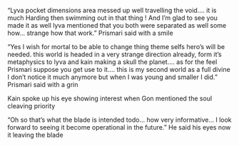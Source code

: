 “Lyva pocket dimensions area messed up well travelling the void.... it is much Harding then swimming out in that thing ! And I’m glad to see you made it as well lyva mentioned that you both were separated as well some how... strange how that work.” Prismari said with a smile 

“Yes I wish for mortal to be able to change thing theme selfs hero’s will be needed. this world is headed in a very strange direction already, form it’s metaphysics to lyva and kain making a skull the planet.... as for the feel Prismari suppose you get use to it.... this is my second world as a full divine I don’t notice it much anymore but when I was young and smaller I did.” Prismari said with a grin 


Kain spoke up his eye showing interest when Gon mentioned the soul cleaving priority 

“Oh so that’s what the blade is intended todo... how very informative... I look forward to seeing it become operational in the future.” He said his eyes now it leaving the blade